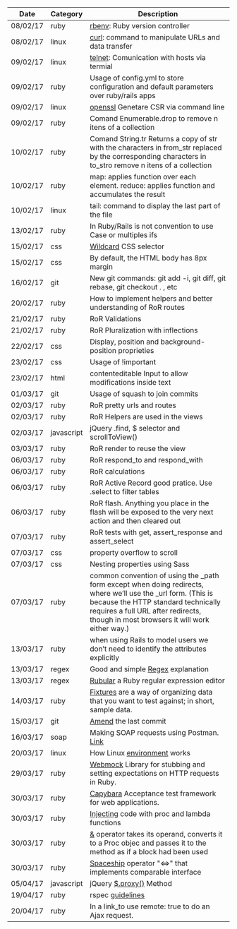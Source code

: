 | Date | Category | Description |
|------|----------|-------------|
| 08/02/17 | ruby | [rbenv](https://github.com/rbenv/rbenv): Ruby version controller |
| 08/02/17 | linux | [curl](https://www.linuxdescomplicado.com.br/2016/04/6-recursos-interessantes-oferecidos-pela-ferramenta-curl.html): command  to manipulate URLs and data transfer |
| 09/02/17 | linux | [telnet](http://www.computerhope.com/unix/utelnet.htm): Comunication with hosts via termial |
| 09/02/17 | ruby | Usage of config.yml to store configuration and default parameters over ruby/rails apps |
| 09/02/17 | linux | [openssl](https://www.openssl.org/) Genetare CSR via command line |
| 09/02/17 | ruby | Comand Enumerable.drop to remove n itens of a collection |
| 10/02/17 | ruby | Comand String.tr Returns a copy of str with the characters in from_str replaced by the corresponding characters in to_stro remove n itens of a collection |
| 10/02/17 | ruby | map: applies function over each element. reduce: applies function and accumulates the result |
| 10/02/17 | linux | tail: command to display the last part of the file |
| 13/02/17 | ruby | In Ruby/Rails is not convention to use Case or multiples ifs |
| 15/02/17 | css | [Wildcard](http://www.surfingsuccess.com/css/css-wildcard-css-attribute-selector.html#.WKS4xSErKkA) CSS selector |
| 15/02/17 | css | By default, the HTML body has 8px margin|
| 16/02/17 | git | New git commands: git add -i, git diff, git rebase, git checkout . , etc|
| 20/02/17 | ruby | How to implement helpers and better understanding of RoR routes|
| 21/02/17 | ruby | RoR Validations|
| 21/02/17 | ruby | RoR Pluralization with inflections|
| 22/02/17 | css | Display, position and background-position proprieties|
| 23/02/17 | css | Usage of !important|
| 23/02/17 | html | contenteditable Input to allow modifications inside text|
| 01/03/17 | git | Usage of squash to join commits|
| 02/03/17 | ruby | RoR pretty urls and routes|
| 02/03/17 | ruby | RoR Helpers are used in the views |
| 02/03/17 | javascript | jQuery .find, $ selector and scrollToView() |
| 03/03/17 | ruby | RoR render to reuse the view |
| 06/03/17 | ruby | RoR respond_to and respond_with |
| 06/03/17 | ruby | RoR calculations |
| 06/03/17 | ruby | RoR Active Record good pratice. Use .select to filter tables |
| 06/03/17 | ruby | RoR flash. Anything you place in the flash will be exposed to the very next action and then cleared out |
| 07/03/17 | ruby | RoR tests with get, assert_response and assert_select |
| 07/03/17 | css | property overflow to scroll |
| 07/03/17 | css | Nesting properties using Sass |
| 07/03/17 | ruby | common convention of using the _path form except when doing redirects, where we’ll use the _url form. (This is because the HTTP standard technically requires a full URL after redirects, though in most browsers it will work either way.) |
| 13/03/17 | ruby | when using Rails to model users we don’t need to identify the attributes explicitly |
| 13/03/17 | regex | Good and simple [Regex](https://www.railstutorial.org/book/modeling_users#code-email_format_validation_tests) explanation |
| 13/03/17 | regex | [Rubular](http://www.rubular.com/) a Ruby regular expression editor |
| 14/03/17 | ruby | [Fixtures](http://api.rubyonrails.org/classes/ActiveRecord/FixtureSet.html) are a way of organizing data that you want to test against; in short, sample data. |
| 15/03/17 | git | [Amend](https://nathanhoad.net/git-amend-your-last-commit) the last commit|
| 16/03/17 | soap | Making SOAP requests using Postman. [Link](http://blog.getpostman.com/2014/08/22/making-soap-requests-using-postman/) |
| 20/03/17 | linux | How Linux [environment](https://www.cyberciti.biz/faq/set-environment-variable-linux/) works |
| 29/03/17 | ruby | [Webmock](https://github.com/bblimke/webmock) Library for stubbing and setting expectations on HTTP requests in Ruby.|
| 30/03/17 | ruby | [Capybara](https://github.com/teamcapybara/capybara#drivers) Acceptance test framework for web applications.|
| 30/03/17 | ruby | [Injecting](http://augustl.com/blog/2008/procs_blocks_and_anonymous_functions/) code with proc and lambda functions|
| 30/03/17 | ruby | [&](http://stackoverflow.com/questions/9429819/what-is-the-functionality-of-operator-in-ruby) operator takes its operand, converts it to a Proc objec and passes it to the method as if a block had been used |
| 30/03/17 | ruby | [Spaceship](http://stackoverflow.com/questions/827649/what-is-the-ruby-spaceship-operator) operator "<=>" that implements comparable interface|
| 05/04/17 | javascript | jQuery [$.proxy()](https://www.w3schools.com/jquery/event_proxy.asp) Method |
| 19/04/17 | ruby | rspec [guidelines](http://betterspecs.org/br/) |
| 20/04/17 | ruby | In a link_to use remote: true to do an Ajax request. |

